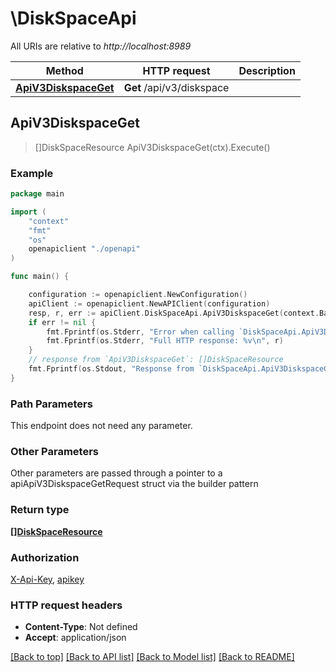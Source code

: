 # \DiskSpaceApi

All URIs are relative to *http://localhost:8989*

Method | HTTP request | Description
------------- | ------------- | -------------
[**ApiV3DiskspaceGet**](DiskSpaceApi.md#ApiV3DiskspaceGet) | **Get** /api/v3/diskspace | 



## ApiV3DiskspaceGet

> []DiskSpaceResource ApiV3DiskspaceGet(ctx).Execute()



### Example

```go
package main

import (
    "context"
    "fmt"
    "os"
    openapiclient "./openapi"
)

func main() {

    configuration := openapiclient.NewConfiguration()
    apiClient := openapiclient.NewAPIClient(configuration)
    resp, r, err := apiClient.DiskSpaceApi.ApiV3DiskspaceGet(context.Background()).Execute()
    if err != nil {
        fmt.Fprintf(os.Stderr, "Error when calling `DiskSpaceApi.ApiV3DiskspaceGet``: %v\n", err)
        fmt.Fprintf(os.Stderr, "Full HTTP response: %v\n", r)
    }
    // response from `ApiV3DiskspaceGet`: []DiskSpaceResource
    fmt.Fprintf(os.Stdout, "Response from `DiskSpaceApi.ApiV3DiskspaceGet`: %v\n", resp)
}
```

### Path Parameters

This endpoint does not need any parameter.

### Other Parameters

Other parameters are passed through a pointer to a apiApiV3DiskspaceGetRequest struct via the builder pattern


### Return type

[**[]DiskSpaceResource**](DiskSpaceResource.md)

### Authorization

[X-Api-Key](../README.md#X-Api-Key), [apikey](../README.md#apikey)

### HTTP request headers

- **Content-Type**: Not defined
- **Accept**: application/json

[[Back to top]](#) [[Back to API list]](../README.md#documentation-for-api-endpoints)
[[Back to Model list]](../README.md#documentation-for-models)
[[Back to README]](../README.md)

